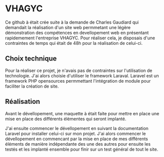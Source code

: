# VHAGYC
Ce github à
était crée suite à la demande de Charles Gaudiard qui demandait la réalisation d'un site web permmetant une légère démonstration des compétences en devellopement web en présentant rapidemement l'entreprise VHAGYC. 
Pour réaliser cela, je disposais d'une contraintes de temps qui était de 48h pour la réalisation de celui-ci.

## Choix technique

Pour la réaliser ce projet, je n'avais pas de contraintes sur l'utilisation de technologie. J'ai alors choisie d'utiliser le framework Laraval.
Laravel est un framework PHP opensources permmettant l'intégration de module pour faciliter la création de site.

## Réalisation 

Avant le dévellopement, une maquette à était faite pour mettre en place une mise en place des différents élémentes qui seront implanté.

J'ai ensuite commencer le dévellopement en suivant la documentation Laravel pour installer celui-ci sur mon projet.
J'ai alors commencer le dévellopement en commencant par la mise en place de mes différents éléments de manière indépendante des une des autres pour ensuite les testés et les implanté ensemble pour finir sur un test général de tout le site. 
